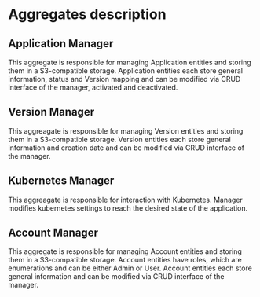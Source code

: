 # Aggregates description

## Application Manager

This aggregate is responsible for managing Application entities and storing them in a S3-compatible storage. Application entities each store general information, status and Version mapping and can be modified via CRUD interface of the manager, activated and deactivated.

## Version Manager

This aggreagate is responsible for managing Version entities and storing them in a S3-compatible storage. Version entities each store general information and creation date and can be modified via CRUD interface of the manager.

## Kubernetes Manager

This aggreagate is responsible for interaction with Kubernetes. Manager modifies kubernetes settings to reach the desired state of the application.

## Account Manager

This aggregate is responsible for managing Account entities and storing them in a S3-compatible storage. Account entities have roles, which are enumerations and can be either Admin or User. Account entities each store general information and can be modified via CRUD interface of the manager.
